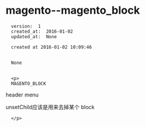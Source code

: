 
  # magento--magento_block

      version:  1
      created_at:  2016-01-02
      updated_at:  None

      created at 2016-01-02 10:09:46 


      None


      <p>
      MAGENTO_BLOCK
<reference name="root">
  <action method="unsetChild"><name>header</name></action>
  <action method="unsetChild"><name>menu</name></action>
</reference> 


unsetChild应该是用来去掉某个 block

      </p>

  